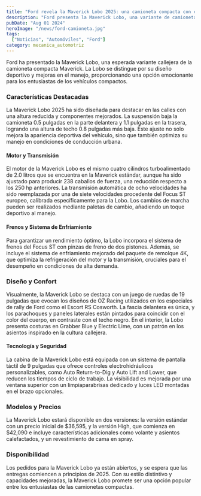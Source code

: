 ```yaml
---
title: "Ford revela la Maverick Lobo 2025: una camioneta compacta con estilo callejero"
description: "Ford presenta la Maverick Lobo, una variante de camioneta callejera de la Maverick compacta, con mejoras en manejo y diseño deportivo."
pubDate: "Aug 01 2024"
heroImage: "/news/ford-camioneta.jpg"
tags:
  ["Noticias", "Automóviles", "Ford"]
category: mecanica_automotriz
---
```


Ford ha presentado la Maverick Lobo, una esperada variante callejera de la camioneta compacta Maverick. La Lobo se distingue por su diseño deportivo y mejoras en el manejo, proporcionando una opción emocionante para los entusiastas de los vehículos compactos.

### Características Destacadas

La Maverick Lobo 2025 ha sido diseñada para destacar en las calles con una altura reducida y componentes mejorados. La suspensión baja la camioneta 0.5 pulgadas en la parte delantera y 1.1 pulgadas en la trasera, logrando una altura de techo 0.8 pulgadas más baja. Este ajuste no solo mejora la apariencia deportiva del vehículo, sino que también optimiza su manejo en condiciones de conducción urbana.

#### Motor y Transmisión

El motor de la Maverick Lobo es el mismo cuatro cilindros turboalimentado de 2.0 litros que se encuentra en la Maverick estándar, aunque ha sido ajustado para producir 238 caballos de fuerza, una reducción respecto a los 250 hp anteriores. La transmisión automática de ocho velocidades ha sido reemplazada por una de siete velocidades procedente del Focus ST europeo, calibrada específicamente para la Lobo. Los cambios de marcha pueden ser realizados mediante paletas de cambio, añadiendo un toque deportivo al manejo.

#### Frenos y Sistema de Enfriamiento

Para garantizar un rendimiento óptimo, la Lobo incorpora el sistema de frenos del Focus ST con pinzas de freno de dos pistones. Además, se incluye el sistema de enfriamiento mejorado del paquete de remolque 4K, que optimiza la refrigeración del motor y la transmisión, cruciales para el desempeño en condiciones de alta demanda.

### Diseño y Confort

Visualmente, la Maverick Lobo se destaca con un juego de ruedas de 19 pulgadas que evocan los diseños de OZ Racing utilizados en los especiales de rally de Ford como el Escort RS Cosworth. La fascia delantera es única, y los parachoques y paneles laterales están pintados para coincidir con el color del cuerpo, en contraste con el techo negro. En el interior, la Lobo presenta costuras en Grabber Blue y Electric Lime, con un patrón en los asientos inspirado en la cultura callejera.

#### Tecnología y Seguridad

La cabina de la Maverick Lobo está equipada con un sistema de pantalla táctil de 9 pulgadas que ofrece controles electrohidráulicos personalizables, como Auto Return-to-Dig y Auto Lift and Lower, que reducen los tiempos de ciclo de trabajo. La visibilidad es mejorada por una ventana superior con un limpiaparabrisas dedicado y luces LED montadas en el brazo opcionales.

### Modelos y Precios

La Maverick Lobo estará disponible en dos versiones: la versión estándar con un precio inicial de $36,595, y la versión High, que comienza en $42,090 e incluye características adicionales como volante y asientos calefactados, y un revestimiento de cama en spray.

### Disponibilidad

Los pedidos para la Maverick Lobo ya están abiertos, y se espera que las entregas comiencen a principios de 2025. Con su estilo distintivo y capacidades mejoradas, la Maverick Lobo promete ser una opción popular entre los entusiastas de las camionetas compactas.